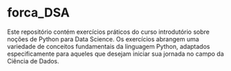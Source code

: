 # forca_DSA
Este repositório contém exercícios práticos do curso introdutório sobre noções de Python para Data Science. Os exercícios abrangem uma variedade de conceitos fundamentais da linguagem Python, adaptados especificamente para aqueles que desejam iniciar sua jornada no campo da Ciência de Dados.
